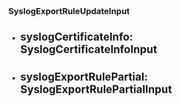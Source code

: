 ### SyslogExportRuleUpdateInput


- syslogCertificateInfo: SyslogCertificateInfoInput
  - 
- syslogExportRulePartial: SyslogExportRulePartialInput
  - 
